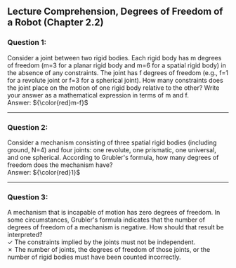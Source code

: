 ## Lecture Comprehension, Degrees of Freedom of a Robot (Chapter 2.2)

### Question 1:

Consider a joint between two rigid bodies. Each rigid body has m degrees of freedom (m=3 for a planar rigid body and m=6 for a spatial rigid body) in the absence of any constraints. The joint has f degrees of freedom (e.g., f=1 for a revolute joint or f=3 for a spherical joint). How many constraints does the joint place on the motion of one rigid body relative to the other?  Write your answer as a mathematical expression in terms of m and f.<br>
Answer:  ${\color{red}m-f}$

--------------------------------------------------------------------------------------------------------------------------------------------------------
### Question 2:

Consider a mechanism consisting of three spatial rigid bodies (including ground, N=4) and four joints: one revolute, one prismatic, one universal, and one spherical. According to Grubler's formula, how many degrees of freedom does the mechanism have?<br>
Answer: ${\color{red}1}$

--------------------------------------------------------------------------------------------------------------------------------------------------------
### Question 3:

A mechanism that is incapable of motion has zero degrees of freedom. In some circumstances, Grubler's formula indicates that the number of degrees of freedom of a mechanism is negative. How should that result be interpreted?<br>
&#10003; The constraints implied by the joints must not be independent.<br>
&#10007; The number of joints, the degrees of freedom of those joints, or the number of rigid bodies must have been counted incorrectly.<br>
